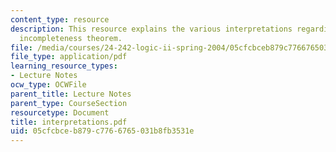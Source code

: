 ```yaml
---
content_type: resource
description: This resource explains the various interpretations regarding the first
  incompleteness theorem.
file: /media/courses/24-242-logic-ii-spring-2004/05cfcbceb879c7766765031b8fb3531e_interpretations.pdf
file_type: application/pdf
learning_resource_types:
- Lecture Notes
ocw_type: OCWFile
parent_title: Lecture Notes
parent_type: CourseSection
resourcetype: Document
title: interpretations.pdf
uid: 05cfcbce-b879-c776-6765-031b8fb3531e
---
```

